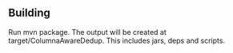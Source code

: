 ## Building

Run mvn package. The output will be created at target/ColumnaAwareDedup. This includes jars, deps and scripts.

